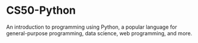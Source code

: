 # CS50-Python
An introduction to programming using Python, a popular language for general-purpose programming, data science, web programming, and more.
